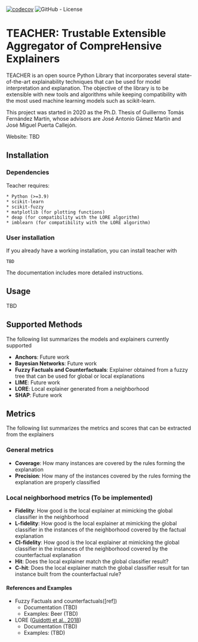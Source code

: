 [![codecov](https://codecov.io/gh/Kaysera/fuzzy-lore/branch/main/graph/badge.svg?token=QFA17A64EW)](https://codecov.io/gh/Kaysera/fuzzy-lore)
![GitHub - License](https://img.shields.io/github/license/Kaysera/teacher?logo=github&style=flat&color=green)
# TEACHER: Trustable Extensible Aggregator of CompreHensive Explainers

TEACHER is an open source Python Library that incorporates several state-of-the-art 
explainability techniques that can be used for model interpretation and explanation. 
The objective of the library is to be extensible with new tools and algorithms while 
keeping compatibility with the most used machine learning models such as scikit-learn.

This project was started in 2020 as the Ph.D. Thesis of Guillermo Tomás Fernández Martín,
whose advisors are José Antonio Gámez Martín and José Miguel Puerta Callejón.

Website: TBD

## Installation

### Dependencies

Teacher requires:

    * Python (>=3.9)
    * scikit-learn 
    * scikit-fuzzy
    * matplotlib (for plotting functions)
    * deap (for compatibility with the LORE algorithm)
    * imblearn (for compatibility with the LORE algorithm)

### User installation

If you already have a working installation, you can install teacher with 

```
TBD
```

The documentation includes more detailed instructions.

## Usage

TBD

## Supported Methods

The following list summarizes the models and explainers currently supported
- **Anchors**: Future work
- **Bayesian Networks**: Future work
- **Fuzzy Factuals and Counterfactuals**: Explainer obtained from a fuzzy tree that can be used for global or local explanations
- **LIME**: Future work
- **LORE**: Local explainer generated from a neighborhood
- **SHAP**: Future work
  
## Metrics

The following list summarizes the metrics and scores that can be extracted from the explainers

### General metrics
- **Coverage**: How many instances are covered by the rules forming the explanation
- **Precision**: How many of the instances covered by the rules forming the explanation are properly classified

### Local neighborhood metrics (To be implemented)
- **Fidelity**: How good is the local explainer at mimicking the global classifier in the neighborhood
- **L-fidelity**: How good is the local explainer at mimicking the global classifier in the instances of the neighborhood covered by the factual explanation
- **Cl-fidelity**: How good is the local explainer at mimicking the global classifier in the instances of the neighborhood covered by the counterfactual explanation
- **Hit**: Does the local explainer match the global classifier result?
- **C-hit**: Does the local explainer match the global classifier result for tan instance built from the counterfactual rule?

#### References and Examples
- Fuzzy Factuals and counterfactuals([ref])
  - Documentation (TBD)
  - Examples: Beer (TBD)
- LORE ([Guidotti et al., 2018](https://arxiv.org/pdf/1805.10820.pdf))
  - Documentation (TBD)
  - Examples: (TBD)
